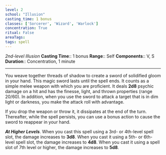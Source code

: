 ```yaml
---
level: 2
school: "Illusion"
casting_time: 1 bonus
classes: ['Sorcerer', 'Wizard', 'Warlock']
concentration: True
ritual: False
areaTags: 
tags: spell
---
```


_2nd-level Illusion_
**Casting Time**:: 1 bonus
**Range**:: Self
**Components**:: V, S
**Duration**:: Concentration, 1 minute

---

You weave together threads of shadow to create a sword of solidified gloom in your hand. This magic sword lasts until the spell ends. It counts as a simple melee weapon with which you are proficient. It deals **2d8** psychic damage on a hit and has the finesse, light, and thrown properties (range 20/60). In addition, when you use the sword to attack a target that is in dim light or darkness, you make the attack roll with advantage.

If you drop the weapon or throw it, it dissipates at the end of the turn. Thereafter, while the spell persists, you can use a bonus action to cause the sword to reappear in your hand.


**_At Higher Levels_**. When you cast this spell using a 3rd- or 4th-level spell slot, the damage increases to **3d8**. When you cast it using a 5th- or 6th-level spell slot, the damage increases to **4d8**. When you cast it using a spell slot of 7th level or higher, the damage increases to **5d8**.


